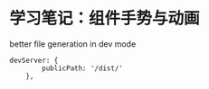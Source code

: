 # 学习笔记：组件手势与动画

better file generation in dev mode

```
devServer: {
        publicPath: '/dist/'
    },
```